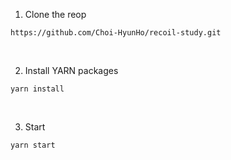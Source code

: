 1. Clone the reop

```
https://github.com/Choi-HyunHo/recoil-study.git
```

<br>

2. Install YARN packages

```
yarn install
```

<br>

3. Start

```
yarn start
```

